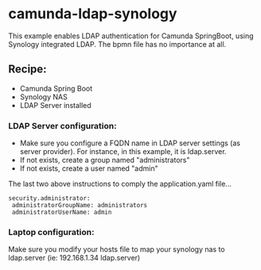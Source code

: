 # camunda-ldap-synology

This example enables LDAP authentication for Camunda SpringBoot, using Synology integrated LDAP.
The bpmn file has no importance at all.

## Recipe:

- Camunda Spring Boot
- Synology NAS
- LDAP Server installed


### LDAP Server configuration:

- Make sure you configure a FQDN name in LDAP server settings (as server provider). For instance, in this example, it is ldap.server.
- If not exists, create a group named "administrators"
- If not exists, create a user named "admin"

The last two above instructions to comply the application.yaml file...

    security.administrator:
     administratorGroupName: administrators 
     administratorUserName: admin



### Laptop configuration:

Make sure you modify your hosts file to map your synology nas to ldap.server (ie: 192.168.1.34     ldap.server)